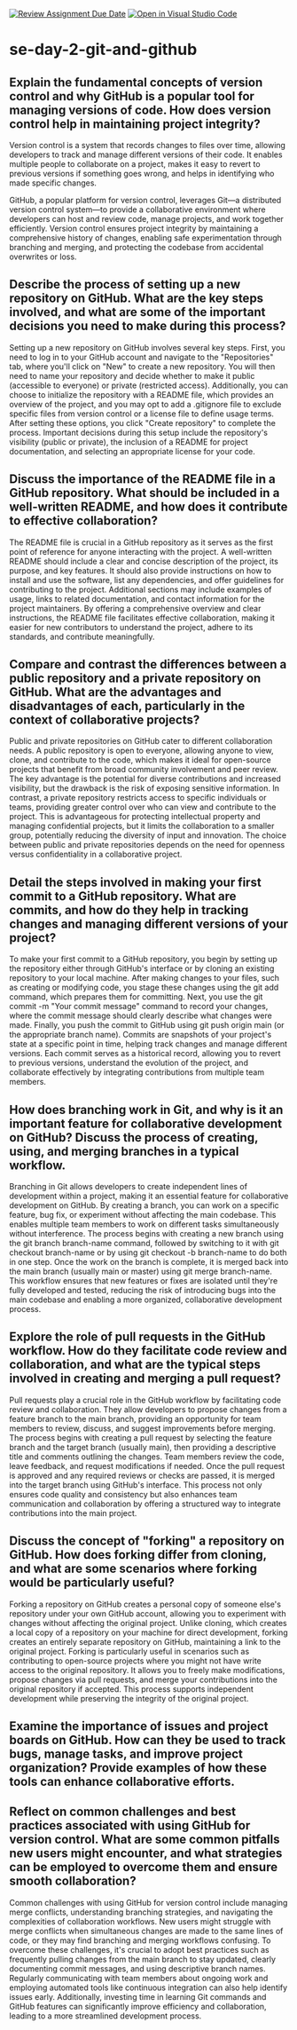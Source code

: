 [![Review Assignment Due Date](https://classroom.github.com/assets/deadline-readme-button-22041afd0340ce965d47ae6ef1cefeee28c7c493a6346c4f15d667ab976d596c.svg)](https://classroom.github.com/a/8wgCKhpZ)
[![Open in Visual Studio Code](https://classroom.github.com/assets/open-in-vscode-2e0aaae1b6195c2367325f4f02e2d04e9abb55f0b24a779b69b11b9e10269abc.svg)](https://classroom.github.com/online_ide?assignment_repo_id=15589822&assignment_repo_type=AssignmentRepo)
# se-day-2-git-and-github
## Explain the fundamental concepts of version control and why GitHub is a popular tool for managing versions of code. How does version control help in maintaining project integrity?
Version control is a system that records changes to files over time, allowing developers to track and manage different versions of their code. It enables multiple people to collaborate on a project, makes it easy to revert to previous versions if something goes wrong, and helps in identifying who made specific changes. 

GitHub, a popular platform for version control, leverages Git—a distributed version control system—to provide a collaborative environment where developers can host and review code, manage projects, and work together efficiently. Version control ensures project integrity by maintaining a comprehensive history of changes, enabling safe experimentation through branching and merging, and protecting the codebase from accidental overwrites or loss.

## Describe the process of setting up a new repository on GitHub. What are the key steps involved, and what are some of the important decisions you need to make during this process?
Setting up a new repository on GitHub involves several key steps. First, you need to log in to your GitHub account and navigate to the "Repositories" tab, where you'll click on "New" to create a new repository. You will then need to name your repository and decide whether to make it public (accessible to everyone) or private (restricted access). Additionally, you can choose to initialize the repository with a README file, which provides an overview of the project, and you may opt to add a .gitignore file to exclude specific files from version control or a license file to define usage terms. After setting these options, you click "Create repository" to complete the process. Important decisions during this setup include the repository's visibility (public or private), the inclusion of a README for project documentation, and selecting an appropriate license for your code.

## Discuss the importance of the README file in a GitHub repository. What should be included in a well-written README, and how does it contribute to effective collaboration?
The README file is crucial in a GitHub repository as it serves as the first point of reference for anyone interacting with the project. A well-written README should include a clear and concise description of the project, its purpose, and key features. It should also provide instructions on how to install and use the software, list any dependencies, and offer guidelines for contributing to the project. Additional sections may include examples of usage, links to related documentation, and contact information for the project maintainers. By offering a comprehensive overview and clear instructions, the README file facilitates effective collaboration, making it easier for new contributors to understand the project, adhere to its standards, and contribute meaningfully.

## Compare and contrast the differences between a public repository and a private repository on GitHub. What are the advantages and disadvantages of each, particularly in the context of collaborative projects?
Public and private repositories on GitHub cater to different collaboration needs. A public repository is open to everyone, allowing anyone to view, clone, and contribute to the code, which makes it ideal for open-source projects that benefit from broad community involvement and peer review. The key advantage is the potential for diverse contributions and increased visibility, but the drawback is the risk of exposing sensitive information. In contrast, a private repository restricts access to specific individuals or teams, providing greater control over who can view and contribute to the project. This is advantageous for protecting intellectual property and managing confidential projects, but it limits the collaboration to a smaller group, potentially reducing the diversity of input and innovation. The choice between public and private repositories depends on the need for openness versus confidentiality in a collaborative project.

## Detail the steps involved in making your first commit to a GitHub repository. What are commits, and how do they help in tracking changes and managing different versions of your project?
To make your first commit to a GitHub repository, you begin by setting up the repository either through GitHub's interface or by cloning an existing repository to your local machine. After making changes to your files, such as creating or modifying code, you stage these changes using the git add command, which prepares them for committing. Next, you use the git commit -m "Your commit message" command to record your changes, where the commit message should clearly describe what changes were made. Finally, you push the commit to GitHub using git push origin main (or the appropriate branch name). Commits are snapshots of your project's state at a specific point in time, helping track changes and manage different versions. Each commit serves as a historical record, allowing you to revert to previous versions, understand the evolution of the project, and collaborate effectively by integrating contributions from multiple team members.

## How does branching work in Git, and why is it an important feature for collaborative development on GitHub? Discuss the process of creating, using, and merging branches in a typical workflow.
Branching in Git allows developers to create independent lines of development within a project, making it an essential feature for collaborative development on GitHub. By creating a branch, you can work on a specific feature, bug fix, or experiment without affecting the main codebase. This enables multiple team members to work on different tasks simultaneously without interference. The process begins with creating a new branch using the git branch branch-name command, followed by switching to it with git checkout branch-name or by using git checkout -b branch-name to do both in one step. Once the work on the branch is complete, it is merged back into the main branch (usually main or master) using git merge branch-name. This workflow ensures that new features or fixes are isolated until they're fully developed and tested, reducing the risk of introducing bugs into the main codebase and enabling a more organized, collaborative development process.

## Explore the role of pull requests in the GitHub workflow. How do they facilitate code review and collaboration, and what are the typical steps involved in creating and merging a pull request?
Pull requests play a crucial role in the GitHub workflow by facilitating code review and collaboration. They allow developers to propose changes from a feature branch to the main branch, providing an opportunity for team members to review, discuss, and suggest improvements before merging. The process begins with creating a pull request by selecting the feature branch and the target branch (usually main), then providing a descriptive title and comments outlining the changes. Team members review the code, leave feedback, and request modifications if needed. Once the pull request is approved and any required reviews or checks are passed, it is merged into the target branch using GitHub's interface. This process not only ensures code quality and consistency but also enhances team communication and collaboration by offering a structured way to integrate contributions into the main project.

## Discuss the concept of "forking" a repository on GitHub. How does forking differ from cloning, and what are some scenarios where forking would be particularly useful?
Forking a repository on GitHub creates a personal copy of someone else's repository under your own GitHub account, allowing you to experiment with changes without affecting the original project. Unlike cloning, which creates a local copy of a repository on your machine for direct development, forking creates an entirely separate repository on GitHub, maintaining a link to the original project. Forking is particularly useful in scenarios such as contributing to open-source projects where you might not have write access to the original repository. It allows you to freely make modifications, propose changes via pull requests, and merge your contributions into the original repository if accepted. This process supports independent development while preserving the integrity of the original project.
## Examine the importance of issues and project boards on GitHub. How can they be used to track bugs, manage tasks, and improve project organization? Provide examples of how these tools can enhance collaborative efforts.

## Reflect on common challenges and best practices associated with using GitHub for version control. What are some common pitfalls new users might encounter, and what strategies can be employed to overcome them and ensure smooth collaboration?
Common challenges with using GitHub for version control include managing merge conflicts, understanding branching strategies, and navigating the complexities of collaboration workflows. New users might struggle with merge conflicts when simultaneous changes are made to the same lines of code, or they may find branching and merging workflows confusing. To overcome these challenges, it's crucial to adopt best practices such as frequently pulling changes from the main branch to stay updated, clearly documenting commit messages, and using descriptive branch names. Regularly communicating with team members about ongoing work and employing automated tools like continuous integration can also help identify issues early. Additionally, investing time in learning Git commands and GitHub features can significantly improve efficiency and collaboration, leading to a more streamlined development process.

